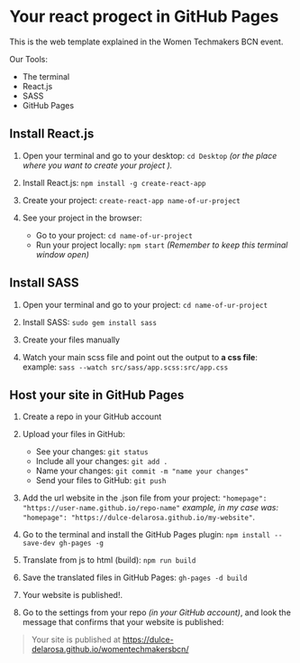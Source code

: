 # Your react progect in GitHub Pages

This is the web template explained in the Women Techmakers BCN event.

Our Tools:

* The terminal
* React.js
* SASS
* GitHub Pages



## Install React.js
1. Open your terminal and go to your desktop:  `cd Desktop`
 *(or the place where you want to create your project ).*

2. Install React.js: `npm install -g create-react-app`

3. Create your project: `create-react-app name-of-ur-project`

4. See your project in the browser:
   - Go to your project: `cd name-of-ur-project`
   - Run your project locally: `npm start` *(Remember to keep this terminal window open)*



## Install SASS
1. Open your terminal and go to your project:  `cd name-of-ur-project`

2. Install SASS: `sudo gem install sass`

3. Create your files manually

4. Watch your main scss file and point out the output to **a css file**: example:
  `sass --watch src/sass/app.scss:src/app.css`


## Host your site  in GitHub Pages
1.  Create a repo in your GitHub account

2. Upload your files in GitHub:
   - See your changes: `git status`
   - Include all your changes: `git add .`
   - Name your changes: `git commit -m "name your changes"`
   - Send your files to GitHub: `git push`


3. Add the url website in the .json file from your project:
 `"homepage": "https://user-name.github.io/repo-name"`
 *example, in my case was:*
 `"homepage": "https://dulce-delarosa.github.io/my-website"`.

4. Go to the terminal and install the GitHub Pages plugin: `npm install --save-dev gh-pages -g`

5. Translate from js to html (build): `npm run build`

6. Save the translated files in GitHub Pages: `gh-pages -d build`

7. Your website is published!.

8. Go to the settings from your repo *(in your GitHub account)*, and look the message that confirms that your website is published:

>Your site is published at https://dulce-delarosa.github.io/womentechmakersbcn/
